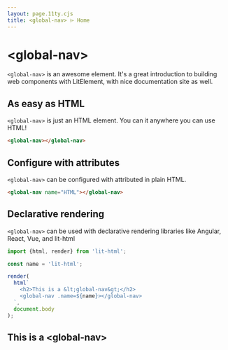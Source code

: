 ```yaml
---
layout: page.11ty.cjs
title: <global-nav> ⌲ Home
---
```


# &lt;global-nav>

`<global-nav>` is an awesome element. It's a great introduction to building web components with LitElement, with nice documentation site as well.

## As easy as HTML

<section class="columns">
  <div>

`<global-nav>` is just an HTML element. You can it anywhere you can use HTML!

```html
<global-nav></global-nav>
```

  </div>
  <div>

<global-nav></global-nav>

  </div>
</section>

## Configure with attributes

<section class="columns">
  <div>

`<global-nav>` can be configured with attributed in plain HTML.

```html
<global-nav name="HTML"></global-nav>
```

  </div>
  <div>

<global-nav name="HTML"></global-nav>

  </div>
</section>

## Declarative rendering

<section class="columns">
  <div>

`<global-nav>` can be used with declarative rendering libraries like Angular, React, Vue, and lit-html

```js
import {html, render} from 'lit-html';

const name = 'lit-html';

render(
  html`
    <h2>This is a &lt;global-nav&gt;</h2>
    <global-nav .name=${name}></global-nav>
  `,
  document.body
);
```

  </div>
  <div>

<h2>This is a &lt;global-nav&gt;</h2>
<global-nav name="lit-html"></global-nav>

  </div>
</section>
